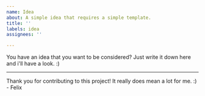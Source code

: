 ```yaml
---
name: Idea
about: A simple idea that requires a simple template.
title: ''
labels: idea
assignees: ''

---
```


You have an idea that you want to be considered?
Just write it down here and i'll have a look. :)



---

Thank you for contributing to this project!
It really does mean a lot for me. :)
\- Felix

